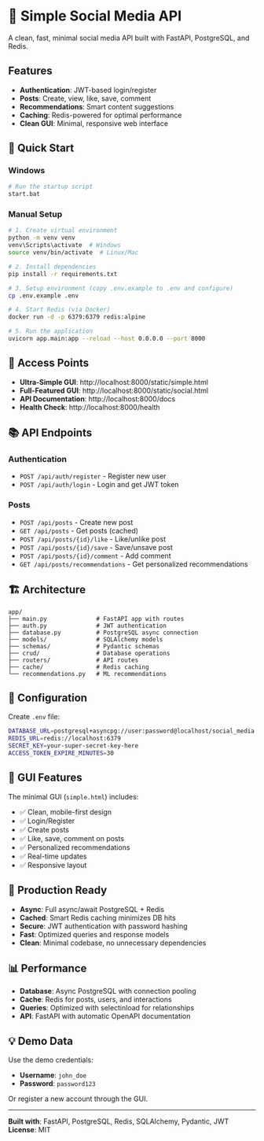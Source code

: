 # 📱 Simple Social Media API

A clean, fast, minimal social media API built with FastAPI, PostgreSQL, and Redis.

##  Features

- **Authentication**: JWT-based login/register
- **Posts**: Create, view, like, save, comment
- **Recommendations**: Smart content suggestions
- **Caching**: Redis-powered for optimal performance
- **Clean GUI**: Minimal, responsive web interface

## 🚀 Quick Start

### Windows
```bash
# Run the startup script
start.bat
```

### Manual Setup
```bash
# 1. Create virtual environment
python -m venv venv
venv\Scripts\activate  # Windows
source venv/bin/activate  # Linux/Mac

# 2. Install dependencies
pip install -r requirements.txt

# 3. Setup environment (copy .env.example to .env and configure)
cp .env.example .env

# 4. Start Redis (via Docker)
docker run -d -p 6379:6379 redis:alpine

# 5. Run the application
uvicorn app.main:app --reload --host 0.0.0.0 --port 8000
```

## 🎯 Access Points

- **Ultra-Simple GUI**: http://localhost:8000/static/simple.html
- **Full-Featured GUI**: http://localhost:8000/static/social.html
- **API Documentation**: http://localhost:8000/docs
- **Health Check**: http://localhost:8000/health

## 📚 API Endpoints

### Authentication
- `POST /api/auth/register` - Register new user
- `POST /api/auth/login` - Login and get JWT token

### Posts
- `POST /api/posts` - Create new post
- `GET /api/posts` - Get posts (cached)
- `POST /api/posts/{id}/like` - Like/unlike post
- `POST /api/posts/{id}/save` - Save/unsave post
- `POST /api/posts/{id}/comment` - Add comment
- `GET /api/posts/recommendations` - Get personalized recommendations

## 🏗️ Architecture

```
app/
├── main.py              # FastAPI app with routes
├── auth.py              # JWT authentication
├── database.py          # PostgreSQL async connection
├── models/              # SQLAlchemy models
├── schemas/             # Pydantic schemas
├── crud/                # Database operations
├── routers/             # API routes
├── cache/               # Redis caching
└── recommendations.py   # ML recommendations
```

## 🔧 Configuration

Create `.env` file:
```bash
DATABASE_URL=postgresql+asyncpg://user:password@localhost/social_media
REDIS_URL=redis://localhost:6379
SECRET_KEY=your-super-secret-key-here
ACCESS_TOKEN_EXPIRE_MINUTES=30
```

## 📱 GUI Features

The minimal GUI (`simple.html`) includes:
- ✅ Clean, mobile-first design
- ✅ Login/Register
- ✅ Create posts
- ✅ Like, save, comment on posts
- ✅ Personalized recommendations
- ✅ Real-time updates
- ✅ Responsive layout

## 🚀 Production Ready

- **Async**: Full async/await PostgreSQL + Redis
- **Cached**: Smart Redis caching minimizes DB hits
- **Secure**: JWT authentication with password hashing
- **Fast**: Optimized queries and response models
- **Clean**: Minimal codebase, no unnecessary dependencies

## 📊 Performance

- **Database**: Async PostgreSQL with connection pooling
- **Cache**: Redis for posts, users, and interactions
- **Queries**: Optimized with selectinload for relationships
- **API**: FastAPI with automatic OpenAPI documentation

## 💡 Demo Data

Use the demo credentials:
- **Username**: `john_doe`
- **Password**: `password123`

Or register a new account through the GUI.

---

**Built with**: FastAPI, PostgreSQL, Redis, SQLAlchemy, Pydantic, JWT
**License**: MIT
